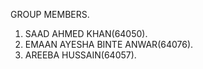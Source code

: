 GROUP MEMBERS.
1) SAAD AHMED KHAN(64050).
2) EMAAN AYESHA BINTE ANWAR(64076).
3) AREEBA HUSSAIN(64057).
